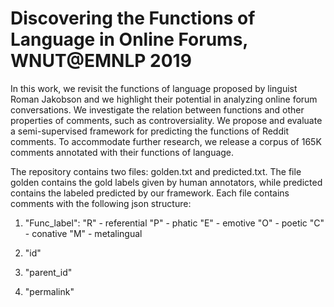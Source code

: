 # Discovering the Functions of Language in Online Forums, WNUT@EMNLP 2019


In this work, we revisit the functions of language proposed by linguist Roman Jakobson and we highlight their potential in analyzing online forum conversations. We investigate the relation between functions and other properties of comments, such as controversiality. We propose and evaluate a semi-supervised framework for predicting the functions of Reddit comments. To accommodate further research, we release a corpus of 165K comments annotated with their functions of language.


The repository contains two files: golden.txt and predicted.txt. 
The file golden contains the gold labels given by human annotators, while predicted contains the labeled predicted by our framework. 
Each file contains comments with the following json structure: 
1. "Func_label": 
"R" - referential
"P" - phatic
"E" - emotive
"O" - poetic
"C" - conative
"M" - metalingual
  

2. "id"
3. "parent_id"
4. "permalink"

